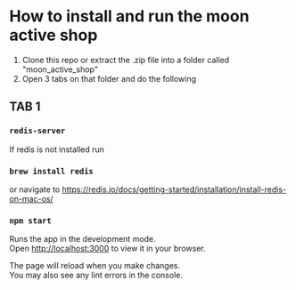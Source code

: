 # How to install and run the moon active shop

1. Clone this repo or extract the .zip file into a folder called "moon_active_shop"
2. Open 3 tabs on that folder and do the following

## TAB 1

### `redis-server`

If redis is not installed run

### `brew install redis`

or navigate to https://redis.io/docs/getting-started/installation/install-redis-on-mac-os/

### `npm start`

Runs the app in the development mode.\
Open [http://localhost:3000](http://localhost:3000) to view it in your browser.

The page will reload when you make changes.\
You may also see any lint errors in the console.


